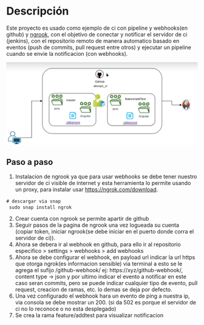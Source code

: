 # Descripción

Este proyecto es usado como ejemplo de ci con pipeline y webhooks(en github) y [ngrook](https://ngrok.com/), con el objetivo de conectar y notificar el servidor de ci (jenkins),
con el repositorio remoto de manera automatico basado en eventos (push de commits, pull request entre otros) y ejecutar un pipeline cuando se envie la notificacion (con webhooks).

![arquitectura.png](assets/arquitectura.png)

## Paso a paso

1. Instalacion de ngrook ya que para usar webhooks se debe tener nuestro servidor de ci visible de internet y esta herramienta lo permite usando un proxy,
  para instalar usar https://ngrok.com/download.
```shell
# descargar via snap
 sudo snap install ngrok
```
2. Crear cuenta con ngrook se permite apartir de github
3. Seguir pasos de la pagina de ngrook una vez logueada su cuenta (copiar token, iniciar ngrook(se debe iniciar en el puerto donde corra el servidor de ci)).
4. Ahora se debera ir al webhook en github, para ello ir al repositorio especifico > settings > webhooks > add webhooks
5. Ahora se debe configurar el webhook, en payload url indicar la url https que otorga ngrok(es informacion sensible) via terminal a esto se le agrega el sufijo
   /github-webhook/ ej: https://xyz/github-webhook/, content type -> json y por ultimo indicar el evento a notificar en este caso seran commits, pero se puede
   indicar cualquier tipo de evento, pull request, creacion de ramas, etc. lo demas se deja por defecto.
6. Una vez configurado el webhook hara un evento de ping a nuestra ip, via consola se debe mostrar un 200. (si da 502 es porque el servidor de ci no lo reconoce o no esta desplegado)
7. Se crea la rama feature/addtest para visualizar notificacion
